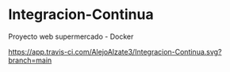 # Integracion-Continua
Proyecto web supermercado - Docker


https://app.travis-ci.com/AlejoAlzate3/Integracion-Continua.svg?branch=main
